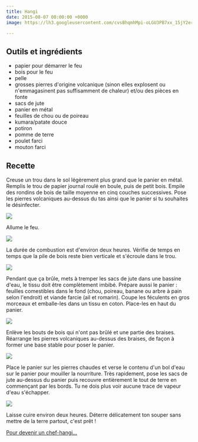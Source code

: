 ```yaml
---
title: Hangi
date: 2015-08-07 00:00:00 +0000
image: https://lh3.googleusercontent.com/cvsBhqmhMpi-oLGU3PB7xx_15jY2er0y4CFl-ERaBtTXCLOJinxwZi3Y3s0Zpa4C5plRo8wxidVVsbC8DrcWW9BPkDkav1EjYQimx2uwlesimlQJm0xb1oyTskevArq-vX_3h4bgZNs

---
```

## Outils et ingrédients

- papier pour démarrer le feu
- bois pour le feu
- pelle
- grosses pierres d'origine volcanique (sinon elles explosent ou n'emmagasinent pas suffisamment de chaleur) et/ou des pièces en fonte
- sacs de jute
- panier en métal
- feuilles de chou ou de poireau
- kumara/patate douce
- potiron 
- pomme de terre
- poulet farci
- mouton farci

## Recette

Creuse un trou dans le sol légèrement plus grand que le panier en métal.
Remplis le trou de papier journal roulé en boule, puis de petit bois.
Empile des rondins de bois de taille moyenne en cinq couches successives.
Pose les pierres volcaniques au-dessus du tas ainsi que le panier si tu souhaites le désinfecter.

![](http://lh3.googleusercontent.com/-_7AVzVvJnww/VcR76H4T3VI/AAAAAAAAGo8/gvzMq3f6Cg0/s1280/upload_-1.jpg)

Allume le feu.

![](http://lh3.googleusercontent.com/-Kzn-cF4D7sw/VdmINXxiJBI/AAAAAAAAHJc/cs6AVpvSuzE/s1280/upload_-1.jpg)

La durée de combustion est d'environ deux heures. Vérifie de temps en temps que la pile de bois reste bien verticale et s'écroule dans le trou. 

![](http://lh3.googleusercontent.com/-S_SyTE9JPSQ/VdmISiWiYaI/AAAAAAAAHJs/Nutc5oTfQBY/s1280/upload_-1.jpg)

Pendant que ça brûle, mets à tremper les sacs de jute dans une bassine d'eau, le tissu doit être complètement imbibé. Prépare aussi le panier : feuilles comestibles dans le fond (chou, poireau, banane ou arbre à pain selon l'endroit) et viande farcie (ail et romarin). Coupe les féculents en gros morceaux et emballe-les dans un tissu en coton. Place-les en haut du panier.

![](http://lh3.googleusercontent.com/-6QHBmPQVCJM/VcR64VgPbRI/AAAAAAAAGjs/4E5bzWs1C84/s1280/upload_-1.jpg)

Enlève les bouts de bois qui n'ont pas brûlé et une partie des braises. Réarrange les pierres volcaniques au-dessus des braises, de façon à former une base stable pour poser le panier.

![](http://lh3.googleusercontent.com/-wkcmhQBaiKc/VcR7gLPC52I/AAAAAAAAGm8/431rRbLxliQ/s1280/upload_-1.jpg)

Place le panier sur les pierres chaudes et verse le contenu d'un bol d'eau sur le panier pour mouiller la nourriture. Très rapidement, pose les sacs de jute au-dessus du panier puis recouvre entièrement le tout de terre en commençant par les bords. Tu ne dois plus voir aucune trace de vapeur d'eau s'échapper.

![](http://lh3.googleusercontent.com/-_lpPFzuFOVU/VcR8NwLA5pI/AAAAAAAAGqs/sn37FptkBv8/s1280/upload_-1.jpg)

Laisse cuire environ deux heures.
Déterre délicatement ton souper sans mettre de la terre partout, c'est prêt !


[Pour devenir un chef-hangi...](http://www.maori.cl/Hangi.htm)